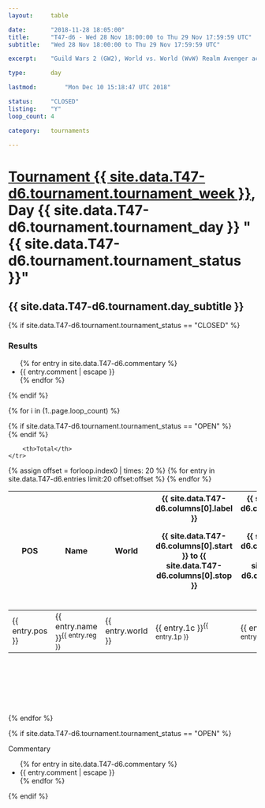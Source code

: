 ```yaml
---
layout: 	table

date: 		"2018-11-28 18:05:00"
title: 		"T47-d6 - Wed 28 Nov 18:00:00 to Thu 29 Nov 17:59:59 UTC"
subtitle: 	"Wed 28 Nov 18:00:00 to Thu 29 Nov 17:59:59 UTC"

excerpt:    "Guild Wars 2 (GW2), World vs. World (WvW) Realm Avenger achivement Tournament. \"Every Kill Counts\""

type:       day

lastmod: 		"Mon Dec 10 15:18:47 UTC 2018"

status:     "CLOSED"
listing:    "Y"
loop_count: 4

category: 	tournaments

---
```

<div class="table_header">
    <h1><a href="{{ site.data.T47-d6.tournament.week_url }}">Tournament {{ site.data.T47-d6.tournament.tournament_week }}</a>, Day {{ site.data.T47-d6.tournament.tournament_day }} "{{ site.data.T47-d6.tournament.tournament_status }}"</h1>
    <h2>{{ site.data.T47-d6.tournament.day_subtitle }}</h2> 
</div>

{% if site.data.T47-d6.tournament.tournament_status == "CLOSED" %} 
<div class="commentary">
  <h3>Results</h3>
  <ul>
    {% for entry in site.data.T47-d6.commentary %}
    <li class="commentary_list">{{ entry.comment | escape }}</li>
    {% endfor %}
  </ul>
</div>
{% endif %}


{% for i in (1..page.loop_count) %}

{% if site.data.T47-d6.tournament.tournament_status == "OPEN" %} 
<br>
{% endif %}

<table class="day_table">
  <colgroup>
    <col style="width:18px">
    <col style="width:55px">
    <col style="width:55px">
    <col style="width:12px">
    <col style="width:12px">
    <col style="width:12px">
    <col style="width:12px">
    <col style="width:12px">
    <col style="width:12px">
    <col style="width:12px">
    <col style="width:12px">
    <col style="width:12px">
    <col style="width:12px">
    <col style="width:12px">
    <col style="width:12px">
    <col style="width:12px">
    <col style="width:12px">
    <col style="width:12px">
    <col style="width:12px">
    <col style="width:12px">
    <col style="width:12px">
    <col style="width:12px">
    <col style="width:12px">
    <col style="width:12px">
    <col style="width:12px">
    <col style="width:12px">
    <col style="width:12px">
    <col style="width:18px">
  </colgroup>  
  <thead>
    <tr>
        <th>POS</th>
        <th class="AlignLeft">Name</th>
        <th class="AlignLeft">World</th>

<th><div class="label">{{ site.data.T47-d6.columns[0].label }}<p class="onhover">{{ site.data.T47-d6.columns[0].start }} to {{ site.data.T47-d6.columns[0].stop }}</p></div>​</th>
<th><div class="label">{{ site.data.T47-d6.columns[1].label }}<p class="onhover">{{ site.data.T47-d6.columns[1].start }} to {{ site.data.T47-d6.columns[1].stop }}</p></div>​</th>
<th><div class="label">{{ site.data.T47-d6.columns[2].label }}<p class="onhover">{{ site.data.T47-d6.columns[2].start }} to {{ site.data.T47-d6.columns[2].stop }}</p></div>​</th>
<th><div class="label">{{ site.data.T47-d6.columns[3].label }}<p class="onhover">{{ site.data.T47-d6.columns[3].start }} to {{ site.data.T47-d6.columns[3].stop }}</p></div>​</th>
<th><div class="label">{{ site.data.T47-d6.columns[4].label }}<p class="onhover">{{ site.data.T47-d6.columns[4].start }} to {{ site.data.T47-d6.columns[4].stop }}</p></div>​</th>
<th><div class="label">{{ site.data.T47-d6.columns[5].label }}<p class="onhover">{{ site.data.T47-d6.columns[5].start }} to {{ site.data.T47-d6.columns[5].stop }}</p></div>​</th>
<th><div class="label">{{ site.data.T47-d6.columns[6].label }}<p class="onhover">{{ site.data.T47-d6.columns[6].start }} to {{ site.data.T47-d6.columns[6].stop }}</p></div>​</th>
<th><div class="label">{{ site.data.T47-d6.columns[7].label }}<p class="onhover">{{ site.data.T47-d6.columns[7].start }} to {{ site.data.T47-d6.columns[7].stop }}</p></div>​</th>
<th><div class="label">{{ site.data.T47-d6.columns[8].label }}<p class="onhover">{{ site.data.T47-d6.columns[8].start }} to {{ site.data.T47-d6.columns[8].stop }}</p></div>​</th>
<th><div class="label">{{ site.data.T47-d6.columns[9].label }}<p class="onhover">{{ site.data.T47-d6.columns[9].start }} to {{ site.data.T47-d6.columns[9].stop }}</p></div>​</th>
<th><div class="label">{{ site.data.T47-d6.columns[10].label }}<p class="onhover">{{ site.data.T47-d6.columns[10].start }} to {{ site.data.T47-d6.columns[10].stop }}</p></div>​</th>

<th><div class="label">{{ site.data.T47-d6.columns[11].label }}<p class="onhover">{{ site.data.T47-d6.columns[11].start }} to {{ site.data.T47-d6.columns[11].stop }}</p></div>​</th>
<th><div class="label">{{ site.data.T47-d6.columns[12].label }}<p class="onhover">{{ site.data.T47-d6.columns[12].start }} to {{ site.data.T47-d6.columns[12].stop }}</p></div>​</th>
<th><div class="label">{{ site.data.T47-d6.columns[13].label }}<p class="onhover">{{ site.data.T47-d6.columns[13].start }} to {{ site.data.T47-d6.columns[13].stop }}</p></div>​</th>
<th><div class="label">{{ site.data.T47-d6.columns[14].label }}<p class="onhover">{{ site.data.T47-d6.columns[14].start }} to {{ site.data.T47-d6.columns[14].stop }}</p></div>​</th>
<th><div class="label">{{ site.data.T47-d6.columns[15].label }}<p class="onhover">{{ site.data.T47-d6.columns[15].start }} to {{ site.data.T47-d6.columns[15].stop }}</p></div>​</th>
<th><div class="label">{{ site.data.T47-d6.columns[16].label }}<p class="onhover">{{ site.data.T47-d6.columns[16].start }} to {{ site.data.T47-d6.columns[16].stop }}</p></div>​</th>
<th><div class="label">{{ site.data.T47-d6.columns[17].label }}<p class="onhover">{{ site.data.T47-d6.columns[17].start }} to {{ site.data.T47-d6.columns[17].stop }}</p></div>​</th>
<th><div class="label">{{ site.data.T47-d6.columns[18].label }}<p class="onhover">{{ site.data.T47-d6.columns[18].start }} to {{ site.data.T47-d6.columns[18].stop }}</p></div>​</th>
<th><div class="label">{{ site.data.T47-d6.columns[19].label }}<p class="onhover">{{ site.data.T47-d6.columns[19].start }} to {{ site.data.T47-d6.columns[19].stop }}</p></div>​</th>
<th><div class="label">{{ site.data.T47-d6.columns[20].label }}<p class="onhover">{{ site.data.T47-d6.columns[20].start }} to {{ site.data.T47-d6.columns[20].stop }}</p></div>​</th>

<th><div class="label">{{ site.data.T47-d6.columns[21].label }}<p class="onhover">{{ site.data.T47-d6.columns[21].start }} to {{ site.data.T47-d6.columns[21].stop }}</p></div>​</th>
<th><div class="label">{{ site.data.T47-d6.columns[22].label }}<p class="onhover">{{ site.data.T47-d6.columns[22].start }} to {{ site.data.T47-d6.columns[22].stop }}</p></div>​</th>
<th><div class="label">{{ site.data.T47-d6.columns[23].label }}<p class="onhover">{{ site.data.T47-d6.columns[23].start }} to {{ site.data.T47-d6.columns[23].stop }}</p></div>​</th>

        <th>Total</th>
    </tr>
  </thead>
  {% assign offset = forloop.index0 | times: 20 %}
<tbody>
{% for entry in site.data.T47-d6.entries limit:20 offset:offset %}
  <tr>
    <td class="pl{{ entry.pos }}">{{ entry.pos }}</td>
    <td class="AlignLeft">{{ entry.name }}<sup>{{ entry.reg }}</sup></td>
    <td class="AlignLeft">{{ entry.world }}</td>
    <td class="pl{{ entry.1p }}">{{ entry.1c }}<sup>{{ entry.1p }}</sup></td>
    <td class="pl{{ entry.2p }}">{{ entry.2c }}<sup>{{ entry.2p }}</sup></td>
    <td class="pl{{ entry.3p }}">{{ entry.3c }}<sup>{{ entry.3p }}</sup></td>
    <td class="pl{{ entry.4p }}">{{ entry.4c }}<sup>{{ entry.4p }}</sup></td>
    <td class="pl{{ entry.5p }}">{{ entry.5c }}<sup>{{ entry.5p }}</sup></td>
    <td class="pl{{ entry.6p }}">{{ entry.6c }}<sup>{{ entry.6p }}</sup></td>
    <td class="pl{{ entry.7p }}">{{ entry.7c }}<sup>{{ entry.7p }}</sup></td>
    <td class="pl{{ entry.8p }}">{{ entry.8c }}<sup>{{ entry.8p }}</sup></td>
    <td class="pl{{ entry.9p }}">{{ entry.9c }}<sup>{{ entry.9p }}</sup></td>
    <td class="pl{{ entry.10p }}">{{ entry.10c }}<sup>{{ entry.10p }}</sup></td>
    <td class="pl{{ entry.11p }}">{{ entry.11c }}<sup>{{ entry.11p }}</sup></td>
    <td class="pl{{ entry.12p }}">{{ entry.12c }}<sup>{{ entry.12p }}</sup></td>
    <td class="pl{{ entry.13p }}">{{ entry.13c }}<sup>{{ entry.13p }}</sup></td>
    <td class="pl{{ entry.14p }}">{{ entry.14c }}<sup>{{ entry.14p }}</sup></td>
    <td class="pl{{ entry.15p }}">{{ entry.15c }}<sup>{{ entry.15p }}</sup></td>
    <td class="pl{{ entry.16p }}">{{ entry.16c }}<sup>{{ entry.16p }}</sup></td>
    <td class="pl{{ entry.17p }}">{{ entry.17c }}<sup>{{ entry.17p }}</sup></td>
    <td class="pl{{ entry.18p }}">{{ entry.18c }}<sup>{{ entry.18p }}</sup></td>
    <td class="pl{{ entry.19p }}">{{ entry.19c }}<sup>{{ entry.19p }}</sup></td>
    <td class="pl{{ entry.20p }}">{{ entry.20c }}<sup>{{ entry.20p }}</sup></td>
    <td class="pl{{ entry.21p }}">{{ entry.21c }}<sup>{{ entry.21p }}</sup></td>
    <td class="pl{{ entry.22p }}">{{ entry.22c }}<sup>{{ entry.22p }}</sup></td>
    <td class="pl{{ entry.23p }}">{{ entry.23c }}<sup>{{ entry.23p }}</sup></td>
    <td class="pl{{ entry.24p }}">{{ entry.24c }}<sup>{{ entry.24p }}</sup></td>
    <td>{{ entry.total }}</td>
  </tr>
{% endfor %}  
</tbody>
</table>
<div class="leaderboard">
  <script async src="//pagead2.googlesyndication.com/pagead/js/adsbygoogle.js"></script>
  <!-- 728x90 -->
  <ins class="adsbygoogle"
       style="display:inline-block;width:728px;height:90px"
       data-ad-client="ca-pub-3274917281288240"
       data-ad-slot="3870538733"></ins>
  <script>
  (adsbygoogle = window.adsbygoogle || []).push({});
  </script>    
</div>
<br />
{% endfor %}

{% if site.data.T47-d6.tournament.tournament_status == "OPEN" %} 
<div class="commentary">
  <span class="commentary_title">Commentary</span>
  <ul>
    {% for entry in site.data.T47-d6.commentary %}
    <li class="commentary_list">{{ entry.comment | escape }}</li>
    {% endfor %}
  </ul>
</div>
{% endif %}


